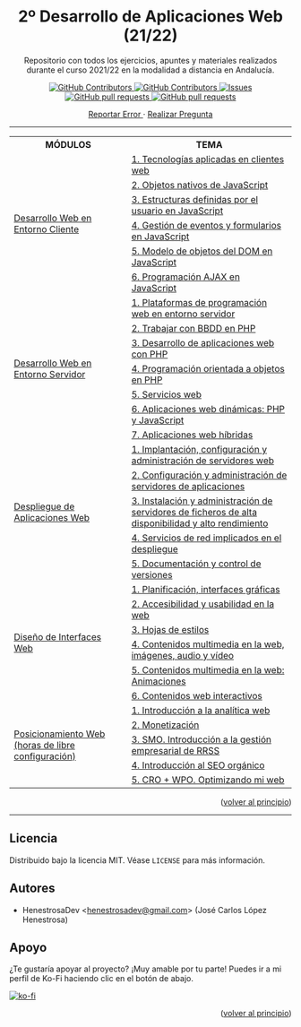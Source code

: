<div id="top"></div>

<h1 align="center">2º Desarrollo de Aplicaciones Web (21/22)</h1>
	<p align="center">
		Repositorio con todos los ejercicios, apuntes y materiales realizados durante el curso 2021/22 en la modalidad a distancia en Andalucía.
	</p>
	<p align="center">
		<a href="https://github.com/HenestrosaDev/2-daw/stargazers">
			<img 
				src="https://img.shields.io/github/stars/HenestrosaDev/2-daw" 
				alt="GitHub Contributors" 
			/>
		</a>
		<a href="https://github.com/HenestrosaDev/2-daw/graphs/contributors">
			<img 
				src="https://img.shields.io/github/contributors/HenestrosaDev/2-daw" 
				alt="GitHub Contributors" 
			/>
		</a>
		<a href="https://github.com/HenestrosaDev/2-daw/issues">
			<img 
				src="https://img.shields.io/github/issues/HenestrosaDev/2-daw" 
				alt="Issues" 
			/>
		</a>
		<a href="https://github.com/HenestrosaDev/2-daw/pulls">
			<img 
				src="https://img.shields.io/github/issues-pr/HenestrosaDev/2-daw" 
				alt="GitHub pull requests" 
			/>
		</a>
		<a href="https://github.com/HenestrosaDev/2-daw/blob/main/LICENSE">
			<img 
				src="https://img.shields.io/github/license/HenestrosaDev/2-daw" 
				alt="GitHub pull requests" 
			/>
		</a>
	</p>
	<p align="center">
		<a href="https://github.com/HenestrosaDev/2-daw/issues/new/choose">
			Reportar Error
		</a> 
		· 
		<a href="https://github.com/HenestrosaDev/2-daw/discussions">
			Realizar Pregunta
		</a>
	</p>
</div>

---

<table>
	<tr>
		<th>MÓDULOS</th>
		<th>TEMA</th>
	</tr>
	<tr>
		<td rowspan="6">
			<a href="https://github.com/HenestrosaDev/2-daw/tree/main/Desarrollo%20web%20en%20entorno%20cliente">
				Desarrollo Web en Entorno Cliente
			</a>
		</td>
		<td>
			<a href="https://github.com/HenestrosaDev/2DAW/tree/main/Desarrollo%20web%20en%20entorno%20cliente/U1%20Tecnolog%C3%ADas%20aplicadas%20en%20clientes%20web">
				1. Tecnologías aplicadas en clientes web
			</a>
		</td>
	</tr>
	<tr>
		<td>
			<a href="https://github.com/HenestrosaDev/2DAW/tree/main/Desarrollo%20web%20en%20entorno%20cliente/U2%20Objetos%20nativos%20de%20JavaScript">
				2. Objetos nativos de JavaScript
			</a>
		</td>
	</tr>
	<tr>
		<td>
			<a href="https://github.com/HenestrosaDev/2DAW/tree/main/Desarrollo%20web%20en%20entorno%20cliente/U3%20Estructuras%20definidas%20por%20el%20usuario%20en%20JavaScript">
				3. Estructuras definidas por el usuario en JavaScript
			</a>
		</td>
	</tr>
	<tr>
		<td>
			<a href="https://github.com/HenestrosaDev/2DAW/tree/main/Desarrollo%20web%20en%20entorno%20cliente/U4%20Gesti%C3%B3n%20de%20eventos%20y%20formularios%20en%20JavaScript">
				4. Gestión de eventos y formularios en JavaScript
			</a>
		</td>
	</tr>
	<tr>
		<td>
			<a href="https://github.com/HenestrosaDev/2DAW/tree/main/Desarrollo%20web%20en%20entorno%20cliente/U5%20Modelo%20de%20objetos%20del%20DOM%20en%20JavaScript">
				5. Modelo de objetos del DOM en JavaScript
			</a>
		</td>
	</tr>
	<tr>
		<td>
			<a href="https://github.com/HenestrosaDev/2DAW/tree/main/Desarrollo%20web%20en%20entorno%20cliente/U6%20Programaci%C3%B3n%20AJAX%20en%20JavaScript">
				6. Programación AJAX en JavaScript
			</a>
		</td>
	</tr>
	<tr>
		<td rowspan="7">
			<a href="https://github.com/HenestrosaDev/2-daw/tree/main/Desarrollo%20web%20en%20entorno%servidor">
				Desarrollo Web en Entorno Servidor
			</a>
		</td>
		<td>
			<a href="https://github.com/HenestrosaDev/2-daw/tree/main/Desarrollo%20web%20en%20entorno%20servidor/U1%20Plataformas%20de%20programaci%C3%B3n%20web%20en%20entorno%20servidor">
				1. Plataformas de programación web en entorno servidor
			</a>
		</td>	
	</tr>
	<tr>
		<td>
			<a href="https://github.com/HenestrosaDev/2DAW/tree/main/Desarrollo%20web%20en%20entorno%20servidor/U2%20Trabajar%20con%20BBDD%20en%20PHP">
				2. Trabajar con BBDD en PHP
			</a>
		</td>
	</tr>
	<tr>
		<td>
			<a href="https://github.com/HenestrosaDev/2DAW/tree/main/Desarrollo%20web%20en%20entorno%20servidor/U3%20Desarrollo%20de%20aplicaciones%20web%20con%20PHP">
				3. Desarrollo de aplicaciones web con PHP
			</a>
		</td>
	</tr>
	<tr>
		<td>
			<a href="https://github.com/HenestrosaDev/2DAW/tree/main/Desarrollo%20web%20en%20entorno%20servidor/U4%20POO%20en%20PHP">
				4. Programación orientada a objetos en PHP
			</a>
		</td>
	</tr>
	<tr>
		<td>
			<a href="https://github.com/HenestrosaDev/2DAW/tree/main/Desarrollo%20web%20en%20entorno%20servidor/U5%20Servicios%20web">
				5. Servicios web
			</a>
		</td>
	</tr>
	<tr>
		<td>
			<a href="https://github.com/HenestrosaDev/2DAW/tree/main/Desarrollo%20web%20en%20entorno%20servidor/U6%20Aplicaciones%20web%20din%C3%A1micas_%20PHP%20y%20JavaScript">
				6. Aplicaciones web dinámicas: PHP y JavaScript
			</a>
		</td>
	</tr>
	<tr>
		<td>
			<a href="https://github.com/HenestrosaDev/2DAW/tree/main/Desarrollo%20web%20en%20entorno%20servidor/U7%20Aplicaciones%20web%20h%C3%ADbridas">
				7. Aplicaciones web híbridas
			</a>
		</td>
	</tr>
	<tr>
		<td rowspan="5">
			<a href="https://github.com/HenestrosaDev/2-daw/tree/main/Despliegue%20de%20aplicaciones%20web">
				Despliegue de Aplicaciones Web
			</a>
		</td>
		<td>
			<a href="https://github.com/HenestrosaDev/2DAW/tree/main/Despliegue%20de%20aplicaciones%20web/U1%20Implantaci%C3%B3n%2C%20configuraci%C3%B3n%20y%20administraci%C3%B3n%20de%20servidores%20web">
				1. Implantación, configuración y administración de servidores web
			</a>
		</td>	
	</tr>
	<tr>
		<td>
			<a href="https://github.com/HenestrosaDev/2DAW/tree/main/Despliegue%20de%20aplicaciones%20web/U2%20Configuraci%C3%B3n%20y%20administraci%C3%B3n%20de%20servidores%20de%20aplicaciones">
				2. Configuración y administración de servidores de aplicaciones
			</a>
		</td>
	</tr>
	<tr>
		<td>
			<a href="https://github.com/HenestrosaDev/2DAW/tree/main/Despliegue%20de%20aplicaciones%20web/U3%20Instalaci%C3%B3n%20y%20administraci%C3%B3n%20de%20servidores%20de%20ficheros%20de%20alta%20disponibilidad%20y%20alto%20rendimiento">
				3. Instalación y administración de servidores de ficheros de alta disponibilidad y alto rendimiento
			</a>
		</td>
	</tr>
	<tr>
		<td>
			<a href="https://github.com/HenestrosaDev/2DAW/tree/main/Despliegue%20de%20aplicaciones%20web/U4%20Servicios%20de%20red%20implicados%20en%20el%20despliegue">
				4. Servicios de red implicados en el despliegue
			</a>
		</td>
	</tr>
	<tr>
		<td>
			<a href="https://github.com/HenestrosaDev/2DAW/tree/main/Despliegue%20de%20aplicaciones%20web/U5%20Documentaci%C3%B3n%20y%20control%20de%20versiones">
				5. Documentación y control de versiones
			</a>
		</td>
	</tr>
	<tr>
		<td rowspan="6">
			<a href="https://github.com/HenestrosaDev/2-daw/tree/main/Dise%C3%B1o%20de%20interfaces%20web">
				Diseño de Interfaces Web
			</a>
		</td>
		<td>
			<a href="https://github.com/HenestrosaDev/2DAW/tree/main/Dise%C3%B1o%20de%20interfaces%20web/U1%20Planificaci%C3%B3n%20interfaces%20gr%C3%A1ficas">
				1. Planificación, interfaces gráficas
			</a>
		</td>	
	</tr>
	<tr>
		<td>
			<a href="https://github.com/HenestrosaDev/2DAW/tree/main/Dise%C3%B1o%20de%20interfaces%20web/U2%20Accesibilidad%20y%20usabilidad%20en%20la%20web">
				2. Accesibilidad y usabilidad en la web
			</a>
		</td>
	</tr>
	<tr>
		<td>
			<a href="https://github.com/HenestrosaDev/2DAW/tree/main/Dise%C3%B1o%20de%20interfaces%20web/U3%20Hojas%20de%20estilos">
				3. Hojas de estilos
			</a>
		</td>
	</tr>
	<tr>
		<td>
			<a href="https://github.com/HenestrosaDev/2DAW/tree/main/Dise%C3%B1o%20de%20interfaces%20web/U4%20Contenidos%20multimedia%20en%20la%20web%20im%C3%A1genes%2C%20audio%20y%20v%C3%ADdeo">
				4. Contenidos multimedia en la web, imágenes, audio y vídeo
			</a>
		</td>
	</tr>
	<tr>
		<td>
			<a href="https://github.com/HenestrosaDev/2DAW/tree/main/Dise%C3%B1o%20de%20interfaces%20web/U5%20Contenidos%20multimedia%20en%20la%20web_%20Animaciones">
				5. Contenidos multimedia en la web: Animaciones
			</a>
		</td>
	</tr>
	<tr>
		<td>
			<a href="https://github.com/HenestrosaDev/2DAW/tree/main/Dise%C3%B1o%20de%20interfaces%20web/U6%20Contenidos%20web%20interactivos">
				6. Contenidos web interactivos
			</a>
		</td>
	</tr>
	<tr>
		<td rowspan="5">
			<a href="https://github.com/HenestrosaDev/2-daw/tree/main/Posicionamiento%20Web">
				Posicionamiento Web (horas de libre configuración)
			</a>
		</td>
		<td>
			<a href="https://github.com/HenestrosaDev/2DAW/tree/main/%5BHoras%20de%20libre%20configuraci%C3%B3n%5D%20Posicionamiento%20Web/U1%20Introduccion%20a%20la%20anal%C3%ADtica%20web">
				1. Introducción a la analítica web
			</a>
		</td>	
	</tr>
	<tr>
		<td>
			<a href="https://github.com/HenestrosaDev/2DAW/tree/main/%5BHoras%20de%20libre%20configuraci%C3%B3n%5D%20Posicionamiento%20Web/U2%20Monetizaci%C3%B3n">
				2. Monetización
			</a>
		</td>
	</tr>
	<tr>
		<td>
			<a href="https://github.com/HenestrosaDev/2DAW/tree/main/%5BHoras%20de%20libre%20configuraci%C3%B3n%5D%20Posicionamiento%20Web/U3%20SMO.%20Introduccion%20a%20la%20gesti%C3%B3n%20empresarial%20de%20RRSS">
				3. SMO. Introducción a la gestión empresarial de RRSS
			</a>
		</td>
	</tr>
	<tr>
		<td>
			<a href="https://github.com/HenestrosaDev/2DAW/tree/main/%5BHoras%20de%20libre%20configuraci%C3%B3n%5D%20Posicionamiento%20Web/U4%20Introducci%C3%B3n%20al%20SEO%20org%C3%A1nico">
				4. Introducción al SEO orgánico
			</a>
		</td>
	</tr>
	<tr>
		<td>
			<a href="https://github.com/HenestrosaDev/2DAW/tree/main/Posicionamiento%20Web/U5%20CRO%20%2B%20WPO.%20Optimizando%20mi%20web">
				5. CRO + WPO. Optimizando mi web
			</a>
		</td>
	</tr>
</table>

<p align="right">(<a href="#top">volver al principio</a>)</p>

---

## Licencia

Distribuido bajo la licencia MIT. Véase `LICENSE` para más información.

## Autores

- HenestrosaDev <[henestrosadev@gmail.com](henestrosadev@gmail.com)> (José Carlos López Henestrosa)

## Apoyo

¿Te gustaría apoyar al proyecto? ¡Muy amable por tu parte! Puedes ir a mi perfil de Ko-Fi haciendo clic en el botón de abajo.

[![ko-fi](https://ko-fi.com/img/githubbutton_sm.svg)](https://ko-fi.com/U7U5J6COZ)

<p align="right">(<a href="#top">volver al principio</a>)</p>
